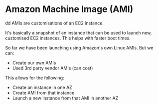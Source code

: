 # Amazon Machine Image (AMI)
dd
AMIs are customisations of an EC2 instance.

It's basically a snapshot of an instance that can be used to launch new, customised EC2 instances. This helps with faster boot times. 

So far we have been launching using Amazon's own Linux AMIs. But we can:

- Create our own AMIs
- Used 3rd party vendor AMIs (can cost)

This allows for the following:

- Create an instance in one AZ
- Create AMI from that instance
- Launch a new instance from that AMI in another AZ


